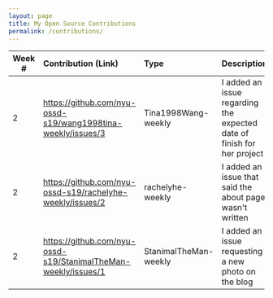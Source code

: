 ```yaml
---
layout: page
title: My Open Source Contributions
permalink: /contributions/
---
```


<!-- 
Type of the contribution should be "Wikipedia edit", "OpenStreet Map feature", "Documentation", "Course website", "Blog", 
"Browse Add-on", etc. 

The descriptioin should include a brief summary of what you did. 

Replace the first row with your contribution. 

--> 





| Week #       | Contribution (Link)  | Type  | Description | 
|---|:---|:---|:---| 
|  2   |  https://github.com/nyu-ossd-s19/wang1998tina-weekly/issues/3  |  Tina1998Wang-weekly  |   I added an issue regarding the expected date of finish for her project   |
|  2  |  https://github.com/nyu-ossd-s19/rachelyhe-weekly/issues/2  |  rachelyhe-weekly  |   I added an issue that said the about page wasn't written  |
|  2  |  https://github.com/nyu-ossd-s19/StanimalTheMan-weekly/issues/1  |  StanimalTheMan-weekly  |  I added an issue requesting a new photo on the blog  |
